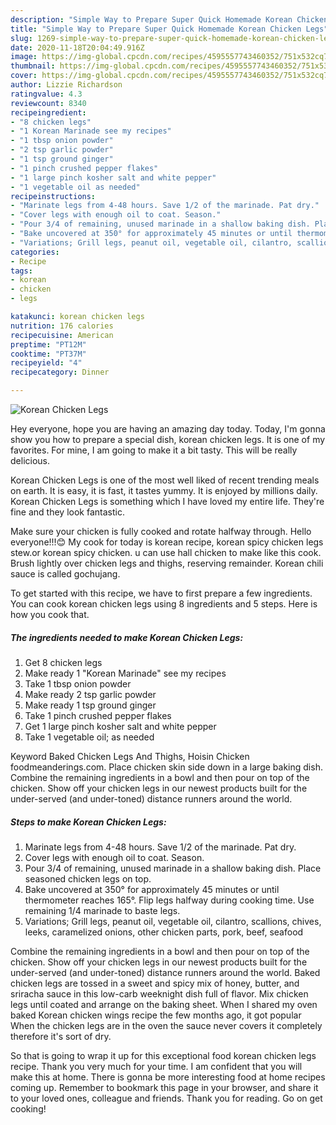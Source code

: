 ```yaml
---
description: "Simple Way to Prepare Super Quick Homemade Korean Chicken Legs"
title: "Simple Way to Prepare Super Quick Homemade Korean Chicken Legs"
slug: 1269-simple-way-to-prepare-super-quick-homemade-korean-chicken-legs
date: 2020-11-18T20:04:49.916Z
image: https://img-global.cpcdn.com/recipes/4595557743460352/751x532cq70/korean-chicken-legs-recipe-main-photo.jpg
thumbnail: https://img-global.cpcdn.com/recipes/4595557743460352/751x532cq70/korean-chicken-legs-recipe-main-photo.jpg
cover: https://img-global.cpcdn.com/recipes/4595557743460352/751x532cq70/korean-chicken-legs-recipe-main-photo.jpg
author: Lizzie Richardson
ratingvalue: 4.3
reviewcount: 8340
recipeingredient:
- "8 chicken legs"
- "1 Korean Marinade see my recipes"
- "1 tbsp onion powder"
- "2 tsp garlic powder"
- "1 tsp ground ginger"
- "1 pinch crushed pepper flakes"
- "1 large pinch kosher salt and white pepper"
- "1 vegetable oil as needed"
recipeinstructions:
- "Marinate legs from 4-48 hours. Save 1/2 of the marinade. Pat dry."
- "Cover legs with enough oil to coat. Season."
- "Pour 3/4 of remaining, unused marinade in a shallow baking dish. Place seasoned chicken legs on top."
- "Bake uncovered at 350° for approximately 45 minutes or until thermometer reaches 165°. Flip legs halfway during cooking time. Use remaining 1/4 marinade to baste legs."
- "Variations; Grill legs, peanut oil, vegetable oil, cilantro, scallions, chives, leeks, caramelized onions, other chicken parts, pork, beef, seafood"
categories:
- Recipe
tags:
- korean
- chicken
- legs

katakunci: korean chicken legs 
nutrition: 176 calories
recipecuisine: American
preptime: "PT12M"
cooktime: "PT37M"
recipeyield: "4"
recipecategory: Dinner

---
```



![Korean Chicken Legs](https://img-global.cpcdn.com/recipes/4595557743460352/751x532cq70/korean-chicken-legs-recipe-main-photo.jpg)

Hey everyone, hope you are having an amazing day today. Today, I'm gonna show you how to prepare a special dish, korean chicken legs. It is one of my favorites. For mine, I am going to make it a bit tasty. This will be really delicious.

Korean Chicken Legs is one of the most well liked of recent trending meals on earth. It is easy, it is fast, it tastes yummy. It is enjoyed by millions daily. Korean Chicken Legs is something which I have loved my entire life. They're fine and they look fantastic.

Make sure your chicken is fully cooked and rotate halfway through. Hello everyone!!!😊 My cook for today is korean recipe, korean spicy chicken legs stew.or korean spicy chicken. u can use hall chicken to make like this cook. Brush lightly over chicken legs and thighs, reserving remainder. Korean chili sauce is called gochujang.


To get started with this recipe, we have to first prepare a few ingredients. You can cook korean chicken legs using 8 ingredients and 5 steps. Here is how you cook that.

<!--inarticleads1-->

##### The ingredients needed to make Korean Chicken Legs:

1. Get 8 chicken legs
1. Make ready 1 &#34;Korean Marinade&#34; see my recipes
1. Take 1 tbsp onion powder
1. Make ready 2 tsp garlic powder
1. Make ready 1 tsp ground ginger
1. Take 1 pinch crushed pepper flakes
1. Get 1 large pinch kosher salt and white pepper
1. Take 1 vegetable oil; as needed


Keyword Baked Chicken Legs And Thighs, Hoisin Chicken foodmeanderings.com. Place chicken skin side down in a large baking dish. Combine the remaining ingredients in a bowl and then pour on top of the chicken. Show off your chicken legs in our newest products built for the under-served (and under-toned) distance runners around the world. 

<!--inarticleads2-->

##### Steps to make Korean Chicken Legs:

1. Marinate legs from 4-48 hours. Save 1/2 of the marinade. Pat dry.
1. Cover legs with enough oil to coat. Season.
1. Pour 3/4 of remaining, unused marinade in a shallow baking dish. Place seasoned chicken legs on top.
1. Bake uncovered at 350° for approximately 45 minutes or until thermometer reaches 165°. Flip legs halfway during cooking time. Use remaining 1/4 marinade to baste legs.
1. Variations; Grill legs, peanut oil, vegetable oil, cilantro, scallions, chives, leeks, caramelized onions, other chicken parts, pork, beef, seafood


Combine the remaining ingredients in a bowl and then pour on top of the chicken. Show off your chicken legs in our newest products built for the under-served (and under-toned) distance runners around the world. Baked chicken legs are tossed in a sweet and spicy mix of honey, butter, and sriracha sauce in this low-carb weeknight dish full of flavor. Mix chicken legs until coated and arrange on the baking sheet. When I shared my oven baked Korean chicken wings recipe the few months ago, it got popular When the chicken legs are in the oven the sauce never covers it completely therefore it&#39;s sort of dry. 

So that is going to wrap it up for this exceptional food korean chicken legs recipe. Thank you very much for your time. I am confident that you will make this at home. There is gonna be more interesting food at home recipes coming up. Remember to bookmark this page in your browser, and share it to your loved ones, colleague and friends. Thank you for reading. Go on get cooking!
